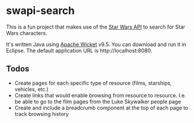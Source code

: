 # swapi-search
This is a fun project that makes use of the [Star Wars API](https://swapi.dev) to search for Star Wars characters. 

It's written Java using [Apache Wicket](https://wicket.apache.org) v9.5. You can download and run it in Eclipse. The default application URL is http://localhost:8080.

## Todos
* Create pages for each specific type of resource (films, starships, vehicles, etc.)
* Create links that would enable browsing from resource to resource. I.e. be able to go to the film pages from the Luke Skywalker people page
* Create and include a breadcrumb component at the top of each page to track browsing history
